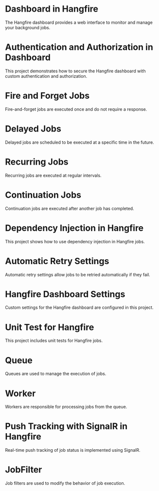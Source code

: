 # Dashboard in Hangfire
The Hangfire dashboard provides a web interface to monitor and manage your background jobs.

# Authentication and Authorization in Dashboard
This project demonstrates how to secure the Hangfire dashboard with custom authentication and authorization.

# Fire and Forget Jobs
Fire-and-forget jobs are executed once and do not require a response.

# Delayed Jobs
Delayed jobs are scheduled to be executed at a specific time in the future.

# Recurring Jobs
Recurring jobs are executed at regular intervals.

# Continuation Jobs
Continuation jobs are executed after another job has completed.

# Dependency Injection in Hangfire
This project shows how to use dependency injection in Hangfire jobs.

# Automatic Retry Settings
Automatic retry settings allow jobs to be retried automatically if they fail.

# Hangfire Dashboard Settings
Custom settings for the Hangfire dashboard are configured in this project.

# Unit Test for Hangfire
This project includes unit tests for Hangfire jobs.

# Queue
Queues are used to manage the execution of jobs.

# Worker
Workers are responsible for processing jobs from the queue.

# Push Tracking with SignalR in Hangfire
Real-time push tracking of job status is implemented using SignalR.

# JobFilter
Job filters are used to modify the behavior of job execution.
